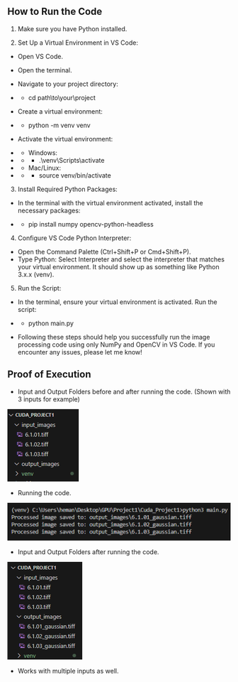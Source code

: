 ## How to Run the Code

1. Make sure you have Python installed.

2. Set Up a Virtual Environment in VS Code:

* Open VS Code.
* Open the terminal.
* Navigate to your project directory:

* *  cd path\to\your\project
* Create a virtual environment:

* * python -m venv venv
* Activate the virtual environment:
* * Windows:
* * * .\venv\Scripts\activate

* * Mac/Linux:
* * * source venv/bin/activate

3.  Install Required Python Packages:

* In the terminal with the virtual environment activated, install the necessary packages:

* * pip install numpy opencv-python-headless

4. Configure VS Code Python Interpreter:

* Open the Command Palette (Ctrl+Shift+P or Cmd+Shift+P).
* Type Python: Select Interpreter and select the interpreter that matches your virtual environment. It should show up as something like Python 3.x.x (venv).

5. Run the Script:

* In the terminal, ensure your virtual environment is activated.
Run the script:

* * python main.py

* Following these steps should help you successfully run the image processing code using only NumPy and OpenCV in VS Code. If you encounter any issues, please let me know!

## Proof of Execution

* Input and Output Folders before and after running the code. (Shown with 3 inputs for example)

![alt text](image.png)
* Running the code.

![alt text](image-1.png)
* Input and Output Folders after running the code.

![alt text](image-2.png)

* Works with multiple inputs as well. 